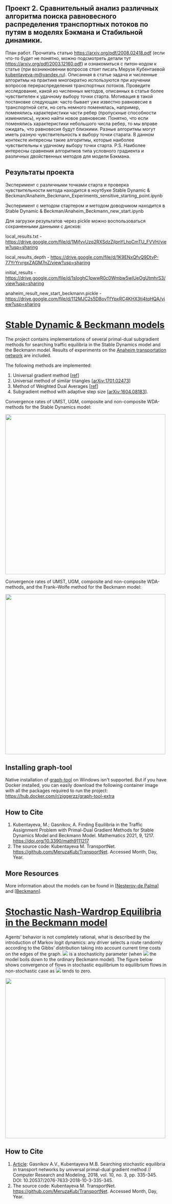 
## Проект 2. Сравнительный анализ различных алгоритма поиска равновесного распределения транспортных потоков по путям в моделях Бэкмана и Стабильной динамики.

План работ. Прочитать статью https://arxiv.org/pdf/2008.02418.pdf (если что-то будет не понятно, можно подсмотреть детали тут https://arxiv.org/pdf/2003.12160.pdf) и ознакомиться с питон-кодом к статье (при возникновении вопросов стоит писать Мерузе Кубентаевой kubentayeva-m@yandex.ru). Описанная в статье задача и численные алгоритмы на практике многократно используются при изучении вопросов перераспределения транспортных потоков. Проведите исследование, какой из численных методов, описанных в статье более чувствителен к удачному выбору точки старта. Мотивация в такой постановке следующая: часто бывает уже известно равновесие в транспортной сети, но сеть немного поменялась, например, поменялись характеристики части ребер (пропускные способности изменились), нужно найти новое равновесие. Понятно, что если поменялись характеристики небольшого числа ребер, то мы вправе ожидать, что равновесия будут близкими. Разные алгоритмы могут иметь разную чувствительность к выбору точки старата. В данном контексте интересны такие алгоритмы, которые наиболее чувствительны к удачному выбору точки старта. P.S. Наиболее интересны сравнения алгоритмов типа условного градиента и различных двойственных методов для модели Бэкмана.

## Результаты проекта 
Эксперимент с различными точками старта и проверка чувствительности метода находится в ноутбуке Stable Dynamic & Beckman/Anaheim_Beckmann_Experiments_sensitive_starting_point.ipynb

Эксперимент с методом стартером и методом доводчиком находится в Stable Dynamic & Beckman/Anaheim_Beckmann_new_start.ipynb

Для загрузки результатов через pickle можно воспользоваться сохраненными данными с дисков:

local_results.txt - https://drive.google.com/file/d/1MjfvvUzq2RXSdzZjlpnYLhoCmTU_FVVH/view?usp=sharing

local_results_depth - https://drive.google.com/file/d/1K9ENxQfvQ9DtvP-77YrYrvrgxZAGM7nZ/view?usp=sharing

initial_results - https://drive.google.com/file/d/1sIoghC1pwwR0c0Wmbw5wlUeOgUtmhrS3/view?usp=sharing

anaheim_result_new_start_beckmann.pickle - https://drive.google.com/file/d/112MJC2s5D8ovTfYpxRC4KHX3tj4tqHQA/view?usp=sharing



# [Stable Dynamic & Beckmann models](https://github.com/MeruzaKub/TransportNet/tree/master/Stable%20Dynamic%20%26%20Beckman)

The project contains implementations of several primal-dual subgradient methods for searching traffic equilibria in the Stable Dynamics model and the Beckmann model. 
Results of experiments on the [Anaheim transportation network](https://github.com/bstabler/TransportationNetworks) are included.

The following methods are implemented:
1.	Universal gradient method [[ref](http://www.optimization-online.org/DB_FILE/2013/04/3833.pdf)]
2.	Universal method of similar triangles [[arXiv:1701.02473](https://arxiv.org/ftp/arxiv/papers/1701/1701.02473.pdf)]
3.  Method of Weighted Dual Averages [[ref](https://ium.mccme.ru/postscript/s12/GS-Nesterov%20Primal-dual.pdf)]
4.	Subgradient method with adaptive step size [[arXiv:1604.08183](https://arxiv.org/ftp/arxiv/papers/1604/1604.08183.pdf)].

Convergence rates of UMST, UGM, composite and non-composite WDA-methods for the Stable Dynamics model:

<img src="https://github.com/MeruzaKub/TransportNet/blob/master/Stable%20Dynamic%20%26%20Beckman/pics/sd_convergence_rel_eps.jpg" width="500">

Convergence rates of UMST, UGM, composite and non-composite WDA-methods, and the Frank–Wolfe method for the Beckmann model:

<img src="https://github.com/MeruzaKub/TransportNet/blob/master/Stable%20Dynamic%20%26%20Beckman/pics/beckmann_convergence_rel_eps.jpg" width="500">


## Installing graph-tool
Native installation of [graph-tool](https://graph-tool.skewed.de/) on Windows isn't supported. But if you have Docker installed, you can easily download the following container image with all the packages required to run the project:
https://hub.docker.com/r/ziggerzz/graph-tool-extra 

## How to Cite
1. Kubentayeva, M.; Gasnikov, A. Finding Equilibria in the Traffic Assignment Problem with Primal-Dual Gradient Methods for Stable Dynamics Model and Beckmann Model. Mathematics 2021, 9, 1217. https://doi.org/10.3390/math9111217
2. The source code: Kubentayeva M. TransportNet. https://github.com/MeruzaKub/TransportNet. Accessed Month, Day, Year.

## More Resources
More information about the models can be found in [[Nesterov-de Palma](https://link.springer.com/article/10.1023/A:1025350419398)] and [[Beckmann](https://cowles.yale.edu/sites/default/files/files/pub/misc/specpub-beckmann-mcguire-winsten.pdf)].

# [Stochastic Nash-Wardrop Equilibria in the Beckmann model](https://github.com/MeruzaKub/TransportNet/tree/master/Stochastic%20Nash-Wardrop%20equilibrium)
Agents’ behavior is not completely rational, what is described by the introduction of Markov logit dynamics: any driver selects a route randomly according to the Gibbs’ distribution taking into account current time costs on the edges of the graph.
<img src="https://render.githubusercontent.com/render/math?math=\gamma > 0"> is a stochasticity parameter (when <img src="https://render.githubusercontent.com/render/math?math=\gamma \rightarrow 0"> the model boils down to the ordinary Beckmann model). The figure below shows convergence of flows in stochastic equilibrium to equilibrium flows in non-stochastic case as  <img src="https://render.githubusercontent.com/render/math?math=\gamma"> tends to zero.

<img src="https://github.com/MeruzaKub/TransportNet/blob/master/Stochastic%20Nash-Wardrop%20equilibrium/pics/anaheim_error_vs_gamma_eps_1e-3.png" width="500">

## How to Cite
1. [Article](http://crm.ics.org.ru/uploads/crmissues/crm_2018_3/2018_01_07.pdf): Gasnikov A.V., Kubentayeva M.B. Searching stochastic equilibria in transport networks by universal primal-dual gradient method // Computer Research and Modeling, 2018, vol. 10, no. 3, pp. 335-345. DOI: 10.20537/2076-7633-2018-10-3-335-345.
2. The source code: Kubentayeva M. TransportNet. https://github.com/MeruzaKub/TransportNet. Accessed Month, Day, Year.

<!--- Convergence process on 10 000 iterations for Stable Dynamic model:--->
<!---![](methods_stable_dynamic.png)--->

<!---Convergence process on 8000 iterations for Beckmann model (+ Frank-Wolfe algorithm):--->
<!---![](methods_beckmann.png)--->

<!--[Anaheim_Experiments.ipynb](https://github.com/MeruzaKub/TransportNet/blob/master/Stable%20Dynamic%20%26%20Beckman/Anaheim_Experiments.ipynb) contains code of experiments on comparison of the above methods and Frank-Wolfe algorithm (only for the Beckmann model).-->

